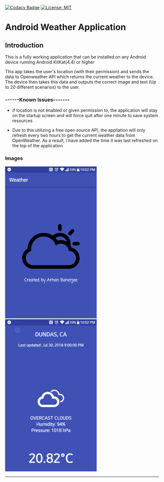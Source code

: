 [![Codacy Badge](https://api.codacy.com/project/badge/Grade/121eb803147946a396e1aff016ac3527)](https://www.codacy.com/project/banerjeeruku/Android_Weather_Application/dashboard?utm_source=github.com&amp;utm_medium=referral&amp;utm_content=ArhanBaner/Android_Weather_Application&amp;utm_campaign=Badge_Grade_Dashboard)   [![License: MIT](https://img.shields.io/badge/License-MIT-yellow.svg)](https://opensource.org/licenses/MIT)

# Android Weather Application

## Introduction

This is a fully working application that can be installed on any Android device running Android KitKat(4.4) or higher

This app takes the user's location (with their permission) and sends the data to Openweather API which returns the current 
weather to the device. The device then takes this data and outputs the correct image and text (Up to 20 different scenarios) to the user.



### ------Known Issues-------

 - If location is not enabled or given permission to, the application will stay on the startup screen and will force quit after one minute to save system resources
 
 - Due to this utilizing a free open source API, the appliation will only refresh every two hours to get the current weather data from OpenWeather. As a result, I have added the time it was last refreshed on the top of the application

### Images


<img src = "images/Startup.png" width = "300">
<img src = "images/In_App.png" width = "300">




********
